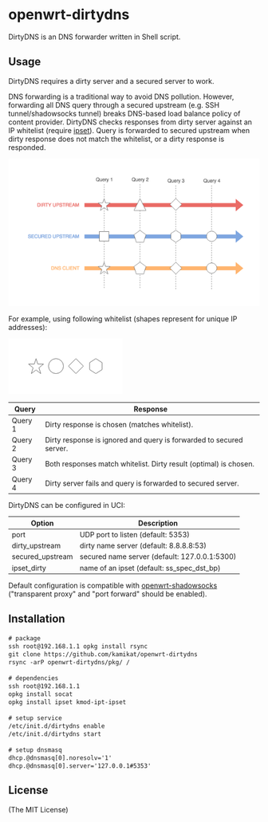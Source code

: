 # openwrt-dirtydns

DirtyDNS is an DNS forwarder written in Shell script.

## Usage

DirtyDNS requires a dirty server and a secured server to work.

DNS forwarding is a traditional way to avoid DNS pollution.
However, forwarding all DNS query through a secured upstream (e.g. SSH tunnel/shadowsocks tunnel)
breaks DNS-based load balance policy of content provider.
DirtyDNS checks responses from dirty server against an IP whitelist (require [ipset](http://ipset.netfilter.org/)).
Query is forwarded to secured upstream when dirty response does not match the whitelist, or a dirty response is responded.

![sequence](www/sequence.png?raw=true)

For example, using following whitelist (shapes represent for unique IP addresses):

![whitelist](www/whitelist.png?raw=true)

| Query   | Response                                                            |
|---------|---------------------------------------------------------------------|
| Query 1 | Dirty response is chosen (matches whitelist).                       |
| Query 2 | Dirty response is ignored and query is forwarded to secured server. |
| Query 3 | Both responses match whitelist. Dirty result (optimal) is chosen.   |
| Query 4 | Dirty server fails and query is forwarded to secured server.        |

DirtyDNS can be configured in UCI:

| Option           | Description                                   |
|------------------|-----------------------------------------------|
| port             | UDP port to listen (default: 5353)            |
| dirty_upstream   | dirty name server (default: 8.8.8.8:53)       |
| secured_upstream | secured name server (default: 127.0.0.1:5300) |
| ipset_dirty      | name of an ipset (default: ss_spec_dst_bp)    |

Default configuration is compatible with
[openwrt-shadowsocks](https://github.com/shadowsocks/openwrt-shadowsocks) ("transparent proxy" and "port forward" should be enabled).

## Installation

```
# package
ssh root@192.168.1.1 opkg install rsync
git clone https://github.com/kamikat/openwrt-dirtydns
rsync -arP openwrt-dirtydns/pkg/ /

# dependencies
ssh root@192.168.1.1
opkg install socat
opkg install ipset kmod-ipt-ipset

# setup service
/etc/init.d/dirtydns enable
/etc/init.d/dirtydns start

# setup dnsmasq
dhcp.@dnsmasq[0].noresolv='1'
dhcp.@dnsmasq[0].server='127.0.0.1#5353'
```

## License

(The MIT License)

